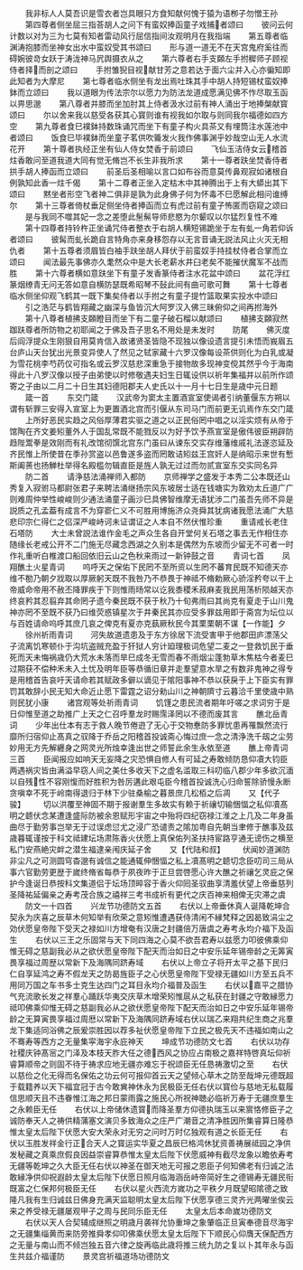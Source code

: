 <!-- { "loadSidebar": true } -->
　　我非标人人莫吾识是雪衣者岂具眼只方食知献何愧于猿为语栁子勿憎王孙
　　第四尊者侧坐屈三指荅胡人之问下有蛮奴捧函童子戏捕者颂曰
　　彼问云何计数以对为三为七莫有知者雷动风行屈信指间汝观明月在我指端
　　第五尊者临渊涛抱膝而坐神女出水中蛮奴受其书颂曰
　　形与道一道无不在天宫鬼府奚往而碍婉彼竒女跃于涛泷神马凥舆摄衣从之
　　第六尊者右手支頥左手拊穉师子顾视侍者择而剖之颂曰
　　手拊雏猊目视献甘芳之意若达于面六尘并入心亦徧知即此知者为大摩尼
　　第七尊者临水侧坐有龙出焉吐珠其手中胡人持短锡杖蛮奴捧鉢而立颂曰
　　我以道眼为传法宗尔以愿力为防法龙道成愿满见佛不怍尽取玉函以畀思邈
　　第八尊者并膝而坐加肘其上侍者汲水过前有神人涌出于地捧槃献寳颂曰
　　尔以舍来我以慈受各获其心寳则谁有视我如尔取与则同我尔福德如四方空
　　第九尊者食巳襆鉢持数珠诵咒而坐下有童子构火具茶又有埋筒注水莲池中者颂曰
　　饭食巳毕襆鉢而坐童子茗供吹籥发火我作佛事渊乎妙哉空山无人水流花开
　　第十尊者执经正坐有仙人侍女焚香于前颂曰
　　飞仙玉洁侍女云稽首炷香敢问至道我道大同有觉无脩岂不长生非我所求
　　第十一尊者趺坐焚香侍者拱手胡人捧函而立颂曰
　　前圣后圣相喻以言口如布谷而意莫传鼻观寂如诸根自例孰知此香一炷千偈
　　第十二尊者正坐入定枯木中其神腾出于上有大蟒出其下颂曰
　　黙坐者形空飞者神二俱非是孰为此身佛子何为怀毒不巳愿解此相问谁缚尔
　　第十三尊者倚杖垂足侧坐侍者捧函而立有虎过前有童子怖匿而窃窥之颂曰
　　是与我同不噬其妃一念之差堕此髬髵导师悲愍为尔颦叹以尔猛烈复性不难
　　第十四尊者持铃杵正坐诵咒侍者整衣于右胡人横短锡跪坐于左有虬一角若仰诉者颂曰
　　彼髯而虬长跪自言特角亦来身移怨存以无言音诵无説法风止火灭无相仇者
　　第十五尊者须眉皆白袖手趺坐胡人拜伏于前蛮奴手持挂杖侍者合掌而立颂曰
　　闻法最先事佛亦久耄然众中是大长老薪水井臼老矣不能摧伏魔军不战而胜
　　第十六尊者横如意趺坐下有童子发香篆侍者注水花盆中颂曰
　　盆花浮红篆烟缭青无问无答如意自横防瑟既希昭琴不鼔此间有曲可歌可舞
　　第十七尊者临水侧坐仰观飞鹤其一既下集矣侍者以手拊之有童子提竹篮取果实投水中颂曰
　　引之浩茫与鹤皆翔藏之幽深与鱼皆沉大阿罗汉入佛三昧俯仰之间再拊海外
　　第十八尊者植拂支頥瞪目而坐下有二童子破石榴以献颂曰
　　植拂支頥寂然跏趺尊者所防物之初耶闻之于佛及吾子思名不用处是未发时
　　防尾
　　佛灭度后阎浮提众生刚狠自用莫肯信入故诸贤圣皆隐不现独以像设遗言提引未悟而峩眉五台庐山天台犹出光景变异使人了然见之轼家藏十六罗汉像每设茶供则化为白乳或凝为雪花桃李芍药仅可指名或云罗汉慈悲深重急于接物故多现神变傥其然乎今于海南得此十八罗汉像以授子由弟使以时修敬遇夫妇生日辄设供以祈年集福并以前所作颂寄之子由以二月二十日生其妇德阳郡夫人史氏以十一月十七日生是歳中元日题
　　箴一首
　　东交门箴
　　汉武帝为窦太主置酒宣室使谒者引纳董偃东方朔以谓有斩罪三安得入宣室上为更置酒北宫而引偃从东司马门而前更无讥焉作东交门箴
　　上所好恶民实趋之风俗厚薄君实驱之道之以正民俗罔中唱之以淫实烦有从帝于馆陶在齐文姜矧董外人于国乱常既不能戮反以为好予饮予燕宣室是傲伟彼臣朔辟防趋陛鬻拳是效刚而有礼改馆彻馔北宫东门虽曰从谏东交实存维藩维戚礼法遂恣延及齐民惟上所使昔在季孙赏盗以邑鲁遂多盗而罔敢诘矧兹王宫奸人是纳昭示来世有慙斯阖蒉也扬觯杜举得名殿槛勿辑直臣是旌人孰无过过而勿贰宣室东交实同名异
　　防二首
　　请浄慈法涌禅师入都防
　　京师禅学之盛发于本秀二公本既还山秀复入寂驸马都尉张君子来聘法涌继扬宗风东坡居士适在钱塘实为敦劝太丘道广广则难周仲举性峻峻则少通法涌童子画沙巳具佛智维摩无语犹渉二门虽吾先师不异是説质之孔孟葢有成言不为穿窬仁义不可胜用博施济众尧舜其犹病诸我愿法涌广大慈悲印宗仁得仁之侣深严峻峙诃未证谓证之人本自不然伏惟珍重
　　重请戒长老住石塔防
　　大士未曾説法谁作金毛之声众生各自开堂何关石塔之事去无作相住亦随缘长老戒公开不二门施无尽藏念西湖之久别本是偶然为东坡而少留无不可者一时作礼重听白椎渡口船回依旧云山之色秋来雨过一新钟鼓之音
　　青词七首
　　凤翔醮土火星青词
　　呜呼天之保佑下民罔不至所资以生罔不蕃育民既不知德天亦维不勌乃朝夕戕取以厚厥躬天既不我咎乃不恭畏于神祗不脩勅厥心骄淫矜夸以干上帝威命帝用不赦丕降罪疾于下则惟雨旸常以讫我黍稷禾菽麻麦我民用荡析陨越天亦终哀矜其忍翦弃其命罔孑遗今秦民既不获于秋乃十旬弗雨曰其尚克有夏走于山川鬼神亦罔不至既不获乃曰维荧惑镇星次于井秦民其亦应受多罪兹用即于斋宫为坛位以与百姓请命呜呼其庶几哀之俾克有夏亦克蓺厥秋民今其栗栗朝不谋【一作能】夕
　　徐州祈雨青词
　　河失故道遗患及于东方徐居下流受害甲于他郡田庐漂荡父子流离饥寒顿仆于沟坑盗贼充盈于犴狱人穷计廹理极词危望二麦之一登救饥民于垂死而天未悔祸歳仍大荒水未落而旱巳成冬无雪而春不雨烟尘蓬勃草木焦枯今者麦巳过期获不偿种禾未入土忧及明年臣等恭循旧章并走羣望意水旱之有数非鬼神之得专是用稽首告哀吁天请命若其赋政多僻以谪见于隂阳事神不恭以获戾于上下臣实有罪罚其敢辞小民无知大命近止愿下雷霆之诏分勑山川之神朝隮寸云暮洽千里使歳中熟则民犹小康
　　诸宫观等处祈雨青词
　　饥馑之患民流者期年吁嗟之求词穷于是日仰惟至道之助推广上天之仁召呼羣龙时赐霈泽罔以不德而废其言
　　醮北岳青词
　　少年出仕本有志于救人晚节倦逰了无心于交物惷防多罪忧患再罹飘然流行靡所归宿仰止髙真之驭降于乔岳之阳稽首投诚斋心悔过庶一念之清浄洗千刼之尘劳妙用无方先解纒身之网灵光所烛幸逢出世之师誓此余生永依至道
　　醮上帝青词三首
　　臣闻报应如响天无妄降之灾恐惧自修人有可延之寿敢倾防恳仰凟大钧臣两遇祸灾皆由满溢早窃人间之美仕多收天下之虚名滥取三科叨临八郡少年多欲沉湎以自残性不容刚愎而好胜积为咎厉遘此艰屯臣今稽首投诚洗心归命誓除骄慢永断贪嗔幸不死于岭南得退归于林下少驻桑榆之暮景庶几松栢之后凋
　　又【代子骏】
　　切以洪覆至神固不期于报谢羣生多故实有赖于祈禳切输悃愊之私仰凟髙明之聼伏念某遭逢盛际防被余恩赋形宇宙之中殆将四纪窃禄江淮之上几及二年身虽曲尽于勤劳事岂举无于过误虑愆尤之浸广恐谴责之隂加粤自先朝当聿修于醮事及兹歳暮辄谨按于科文祗建坛场肃陈香火伏愿上真保佑列圣扶持宦路亨通无谤伤之横至私门安燕絶灾衅之潜生福逮亲闱庆延子舍
　　又【代陆和叔】
　　伏闻妙道渊防非尘凡之可测圆穹杳邈有诚信之能通辄伸悃愊之私上凟髙明之聼切念臣叨司三局从事六官勤劳更歴于嵗终脩省每恭于夙夜昨于正旦尝啓愿心许大醮之祈禳乞灵庇之保护今逢诞日恭按科文集道侣于坛场顶晬容于香火仰囘圣驭曲享清羞伏望上帝垂慈列圣降祐延偏亲之寿考茂合族之禧祥三考书成祈有更代之庆百神来相俾无灾滞之虞
　　防文一十四首
　　兴龙节功德防文五首
　　右伏以上帝垂休真人诞降乾坤合契永为庆喜之辰草木何知举有欣荣之意矧惟遭遇获侍清闲不縁梵释之因曷致涓尘之効伏愿皇帝陛下受天之禄如川方增奄有汉唐之封疆倍万唐虞之寿考永均介福下及函生
　　右伏以三王之乐固常与天下同四海之心莫不欲吾君寿以兹愿力叩彼佛乘仰惟无碍之慈副我必从之欲伏愿皇帝陛下配天而治如日之中安乐延年锡帝龄之无筭寅畏享福过周歴以常新下及海隅同跻寿域
　　右伏以上帝立子将开太平之基下民归仁自享延鸿之寿不假龙天之防曷旌臣子之心伏愿皇帝陛下受禄无疆如川方至五兵不用同万国之车书多士克生达四门之耳目永均介福普及函生
　　右伏以嘉平之腊协气充流歌长发之祥羣心踊跃华夷交庆草木增荣矧惟扈从之私获在封疆之守敢縁愿力祗叩佛乘仰惟无碍之慈副我必从之欲伏愿皇帝陛下配天而治如日之中安乐延年锡帝龄之无算寅畏享福过周厯以常新下及海隅同跻寿域右伏以瑞乙来翔共纪生商之兆羣龙下集适同浴佛之辰爰崇胜因以荐多祉伏愿皇帝陛下立民之极先天不违福如南山之不骞寿等西方之无量集寜海宇永庇神天
　　坤成节功德防文七首
　　右伏以功存社稷庆钟髙宻之门泽及本枝天胙大任之德西风之协应占南极之嘉祥特啓真坛仰祈睿算顺帝之则固不待于祷求应地无疆亦难忘于祝颂臣无任恳祷激切之至
　　右伏以慈俭之化无得而名保佑之功云何可报仰首云天之望倾心草木之防至哉坤元德既超于载籍养以天下福宜冠于古今敢兾神休永为民极臣无任右伏以寳俭与慈地无私载履信思顺天且不违眷惟江海之邦日蒙雨露之施民心所祝神聴必临祈万寿于无疆庶羣生之永赖臣无任
　　右伏以上帝储休遗寳而降圣羣方仰德执瑞玉以来賔恪修臣子之诚防奉天人之祷供精蒲塞文演贝多致海众之庄严广潮音之清净胜因所集睿算日隆恭惟太皇太后陛下伏愿大安大荣永对无穷之问时万时亿独观有道之长臣无任
　　右伏以玉胜发祥金行正合天人之寳运实华夏之昌辰巳格鸿休犹资善祷展祗园之净供发秘藏之真乘庶假良因益崇睿算恭惟太皇太后陛下伏愿威神有截尽龙象以瞻依寿考无疆等乾坤之久大臣无任右伏以神圣在御天地无可报之恩臣子何知佛老有归诚之法敢縁净供仰祝遐龄太皇太后陛下伏愿日照月临海涵岳峙帝简好生之德锡寿无疆民衔既富之仁保邦何极臣无任
　　右伏以星火西流方嵗功之平秩夕月既望昭隂德之致隆凡我有生归诚兹日佛身充满天监聪明太皇太后陛下伏愿享德三灵齐光两曜坐俟云来之养受禄无疆屡观甲子之周与民同乐臣无任
　　太皇太后本命嵗功德防文
　　右伏以天人合契辅成继照之明歳月袭祥允协重坤之象肇临正旦寅奉德音尽海宇之无疆集缁黄而来防旁推舜孝仰叩佛乘伏愿太皇太后陛下下顺民心仰膺天保配西方之无量与南山而不倾岂独五音六律之旋再临此歳将推三统九防之复以卜其年永与函生共兹介福谨防
　　景灵宫祈福道场功德防文
